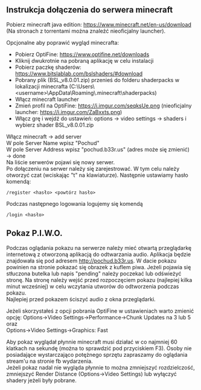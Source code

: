 ## Instrukcja dołączenia do serwera minecraft
Pobierz minecraft java edition: https://www.minecraft.net/en-us/download (Na stronach z torrentami można znaleźć nieoficjalny launcher).

Opcjonalne aby poprawić wygląd minecrafta:
* Pobierz OptiFine: https://www.optifine.net/downloads
* Kliknij dwukrotnie na pobraną aplikację w celu instalacji
* Pobierz paczkę shaderów: https://www.bitslablab.com/bslshaders/#download
* Pobrany plik (BSL_v8.0.01.zip) przenieś do folderu shaderpacks w lokalizacji minecrafta (C:\Users\\\<username>\AppData\Roaming\\\.minecraft\shaderpacks)
* Włącz minecraft launcher
* Zmień profil na OptiFine: https://i.imgur.com/seqksUe.png (nieoficjalny launcher: https://i.imgur.com/ZaBxxts.png)
* Włącz grę i wejdź do ustawień: options -> video settings -> shaders i wybierz shader BSL_v8.0.01.zip

Włącz minecraft -> add server  
W pole Server Name wpisz "Pochud"  
W pole Server Address wpisz "pochud.b33r.us" (adres może się zmienić)  
-> done  
Na liście serwerów pojawi się nowy serwer.  
Po dołączeniu na serwer należy się zarejestrować. W tym celu należy otworzyć czat (wciskając "t" na klawiaturze). Następnie ustawiamy hasło komendą:
```
/register <hasło> <powtórz hasło>
```
Podczas następnego logowania logujemy się komendą
```
/login <hasło>
```

## Pokaz P.I.W.O.
Podczas oglądania pokazu na serwerze należy mieć otwartą przeglądarkę internetową z otworzoną aplikacją do odtwarzania audio. Aplikacja będzie znajdowała się pod adresem http://pochud.b33r.us. W dacie pokazu powinien na stronie pokazać się obrazek z kuflem piwa. Jeżeli pojawia się stłuczona butelka lub napis "pending" należy poczekać lub odświeżyć stronę.
Na stronę należy wejść przed rozpoczęciem pokazu (najlepiej kilka minut wcześniej) w celu wczytania utworów do odtworzenia podczas pokazu.  
Najlepiej przed pokazem ściszyć audio z okna przeglądarki.

Jeżeli skorzystałeś z opcji pobrania OptiFine w ustawieniach warto zmienić opcję: Options->Video Settings->Performance->Chunk Updates na 3 lub 5 oraz  
Options->Video Settings->Graphics: Fast  

Aby pokaz wyglądał płynnie minecraft musi działać w co najmniej 60 klatkach na sekundę (można to sprawdzić pod przyciskiem F3). Osoby nie posiadające wystarczająco potężnego sprzętu zapraszamy do oglądania stream'u na stronie fb wydarzenia.  
Jeżeli pokaz nadal nie wygląda płynnie to można zmniejszyć rozdzielczość, zmniejszyć Render Distance (Options->Video Settings) lub wyłączyć shadery jeżeli były pobrane.

